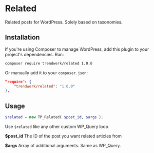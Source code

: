 Related
=======

Related posts for WordPress. Solely based on taxonomies.

## Installation
If you're using Composer to manage WordPress, add this plugin to your project's dependencies. Run:
```sh
composer require trendwerk/related 1.0.0
```

Or manually add it to your `composer.json`:
```json
"require": {
	"trendwerk/related": "1.0.0"
},
```

## Usage

```php
$related = new TP_Related( $post_id, $args );
```

Use `$related` like any other custom WP_Query loop.

**$post_id** The ID of the post you want related articles from

**$args** Array of additional arguments. Same as WP_Query.
